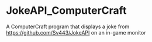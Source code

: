 # JokeAPI_ComputerCraft
A ComputerCraft program that displays a joke from https://github.com/Sv443/JokeAPI on an in-game monitor
